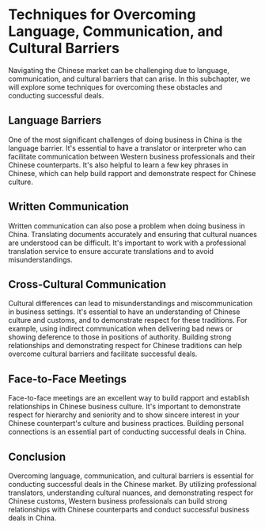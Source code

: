 Techniques for Overcoming Language, Communication, and Cultural Barriers
===============================================================================================================================

Navigating the Chinese market can be challenging due to language, communication, and cultural barriers that can arise. In this subchapter, we will explore some techniques for overcoming these obstacles and conducting successful deals.

Language Barriers
-----------------

One of the most significant challenges of doing business in China is the language barrier. It's essential to have a translator or interpreter who can facilitate communication between Western business professionals and their Chinese counterparts. It's also helpful to learn a few key phrases in Chinese, which can help build rapport and demonstrate respect for Chinese culture.

Written Communication
---------------------

Written communication can also pose a problem when doing business in China. Translating documents accurately and ensuring that cultural nuances are understood can be difficult. It's important to work with a professional translation service to ensure accurate translations and to avoid misunderstandings.

Cross-Cultural Communication
----------------------------

Cultural differences can lead to misunderstandings and miscommunication in business settings. It's essential to have an understanding of Chinese culture and customs, and to demonstrate respect for these traditions. For example, using indirect communication when delivering bad news or showing deference to those in positions of authority. Building strong relationships and demonstrating respect for Chinese traditions can help overcome cultural barriers and facilitate successful deals.

Face-to-Face Meetings
---------------------

Face-to-face meetings are an excellent way to build rapport and establish relationships in Chinese business culture. It's important to demonstrate respect for hierarchy and seniority and to show sincere interest in your Chinese counterpart's culture and business practices. Building personal connections is an essential part of conducting successful deals in China.

Conclusion
----------

Overcoming language, communication, and cultural barriers is essential for conducting successful deals in the Chinese market. By utilizing professional translators, understanding cultural nuances, and demonstrating respect for Chinese customs, Western business professionals can build strong relationships with Chinese counterparts and conduct successful business deals in China.
